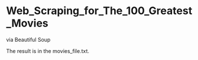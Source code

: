 # Web_Scraping_for_The_100_Greatest_Movies
via Beautiful Soup

The result is in the movies_file.txt.
